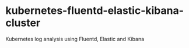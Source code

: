 # kubernetes-fluentd-elastic-kibana-cluster
Kubernetes log analysis using Fluentd, Elastic and Kibana
